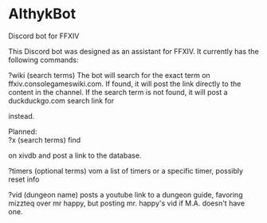 # AlthykBot
Discord bot for FFXIV

This Discord bot was designed as an assistant for FFXIV. It currently has the following commands:

?wiki (search terms)
The bot will search for the exact term on ffxiv.consolegameswiki.com. If found, it will post the link directly to the
content in the channel. If the search term is not found, it will post a duckduckgo.com search link for <search terms> instead.

Planned:   
?x (search terms)
find <search terms> on xivdb and post a link to the database.

?timers (optional terms)
vom a list of timers or a specific timer, possibly reset info

?vid (dungeon name)
posts a youtube link to a dungeon guide, favoring mizzteq over mr happy, but posting mr. happy's vid if M.A. doesn't have one.
